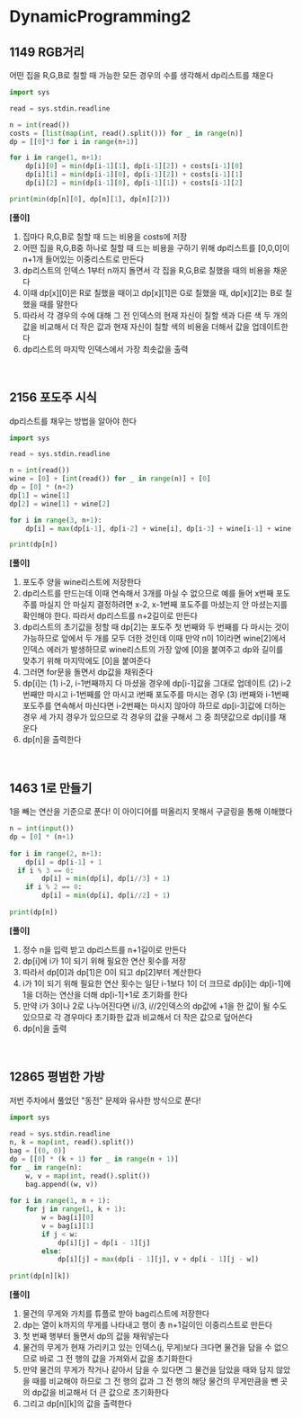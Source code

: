 ﻿# DynamicProgramming2 
## 1149 RGB거리 
어떤 집을 R,G,B로 칠할 때 가능한 모든 경우의 수를 생각해서 dp리스트를 채운다 

```python
import sys

read = sys.stdin.readline

n = int(read())
costs = [list(map(int, read().split())) for _ in range(n)]
dp = [[0]*3 for i in range(n+1)]

for i in range(1, n+1):
    dp[i][0] = min(dp[i-1][1], dp[i-1][2]) + costs[i-1][0]
    dp[i][1] = min(dp[i-1][0], dp[i-1][2]) + costs[i-1][1]
    dp[i][2] = min(dp[i-1][0], dp[i-1][1]) + costs[i-1][2]

print(min(dp[n][0], dp[n][1], dp[n][2]))
```

**[풀이]**
1) 집마다 R,G,B로 칠할 때 드는 비용을 costs에 저장
2) 어떤 집을 R,G,B중 하나로 칠할 때 드는 비용을 구하기 위해 dp리스트를 [0,0,0]이 n+1개 들어있는 이중리스트로 만든다
3) dp리스트의 인덱스 1부터 n까지 돌면서 각 집을 R,G,B로 칠했을 때의 비용을 채운다
4) 이때 dp[x][0]은 R로 칠했을 때이고 dp[x][1]은 G로 칠했을 때, dp[x][2]는 B로 칠했을 때를 말한다
5) 따라서 각 경우의 수에 대해 그 전 인덱스의 현재 자신이 칠할 색과 다른 색 두 개의 값을 비교해서 더 작은 값과 현재 자신이 칠할 색의 비용을 더해서 값을 업데이트한다 
6) dp리스트의 마지막 인덱스에서 가장 최솟값을 출력 

<br/>

## 2156 포도주 시식 
dp리스트를 채우는 방법을 알아야 한다 

```python
import sys

read = sys.stdin.readline

n = int(read())
wine = [0] + [int(read()) for _ in range(n)] + [0]
dp = [0] * (n+2)
dp[1] = wine[1]
dp[2] = wine[1] + wine[2]

for i in range(3, n+1):
    dp[i] = max(dp[i-1], dp[i-2] + wine[i], dp[i-3] + wine[i-1] + wine[i])

print(dp[n])
```

**[풀이]**
1) 포도주 양을 wine리스트에 저장한다
2) dp리스트를 만드는데 이때 연속해서 3개를 마실 수 없으므로 예를 들어 x번째 포도주를 마실지 안 마실지 결정하려면 x-2, x-1번째 포도주를 마셨는지 안 마셨는지를 확인해야 한다. 따라서 dp리스트를 n+2길이로 만든다
3) dp리스트의 초기값을 정할 때 dp[2]는 포도주 첫 번째와 두 번째를 다 마시는 것이 가능하므로 앞에서 두 개를 모두 더한 것인데 이때 만약 n이 1이라면 wine[2]에서 인덱스 에러가 발생하므로 wine리스트의 가장 앞에 [0]을 붙여주고 dp와 길이를 맞추기 위해 마지막에도 [0]을 붙여준다
4) 그러면 for문을 돌면서 dp값을 채워준다
5) dp[i]는
		(1)  i-2, i-1번째까지 다 마셨을 경우에 dp[i-1]값을 그대로 업데이트
		(2) i-2번째만 마시고 i-1번째를 안 마시고 i번째 포도주를 마시는 경우
		(3) i번째와 i-1번째 포도주를 연속해서 마신다면 i-2번째는 마시지 않아야 하므로 dp[i-3]값에 더하는 경우
   세 가지 경우가 있으므로 각 경우의 값을 구해서 그 중 최댓값으로 dp[i]를 채운다
6) dp[n]을 출력한다 

<br/>

##  1463 1로 만들기 
1을 빼는 연산을 기준으로 푼다! 이 아이디어를 떠올리지 못해서 구글링을 통해 이해했다 

```python
n = int(input())  
dp = [0] * (n+1)  
  
for i in range(2, n+1):  
    dp[i] = dp[i-1] + 1  
  if i % 3 == 0:  
        dp[i] = min(dp[i], dp[i//3] + 1)  
    if i % 2 == 0:  
        dp[i] = min(dp[i], dp[i//2] + 1)  
  
print(dp[n])
```

**[풀이]**
1) 정수 n을 입력 받고 dp리스트를 n+1길이로 만든다 
2) dp[i]에 i가 1이 되기 위해 필요한 연산 횟수를 저장
3) 따라서 dp[0]과 dp[1]은 0이 되고 dp[2]부터 계산한다
4) i가 1이 되기 위해 필요한 연산 횟수는 일단 i-1보다 1이 더 크므로 dp[i]는 dp[i-1]에 1을 더하는 연산을 더해 dp[i-1]+1로 초기화를 한다
5) 만약 i가 3이나 2로 나누어진다면 i//3, i//2인덱스의 dp값에 +1을 한 값이 될 수도 있으므로 각 경우마다 초기화한 값과 비교해서 더 작은 값으로 덮어쓴다
6) dp[n]을 출력 

<br/>

## 12865 평범한 가방 
저번 주차에서 풀었던 "동전" 문제와 유사한 방식으로 푼다!

```python
import sys  
  
read = sys.stdin.readline  
n, k = map(int, read().split())  
bag = [(0, 0)]  
dp = [[0] * (k + 1) for _ in range(n + 1)]  
for _ in range(n):  
    w, v = map(int, read().split())  
    bag.append((w, v))  
  
for i in range(1, n + 1):  
    for j in range(1, k + 1):  
        w = bag[i][0]  
        v = bag[i][1]  
        if j < w:  
            dp[i][j] = dp[i - 1][j]  
        else:  
            dp[i][j] = max(dp[i - 1][j], v + dp[i - 1][j - w])  
  
print(dp[n][k])
```

**[풀이]**
1) 물건의 무게와 가치를 튜플로 받아 bag리스트에 저장한다
2) dp는 열이 k까지의 무게를 나타내고 행이 총 n+1길이인 이중리스트로 만든다
3) 첫 번째 행부터 돌면서 dp의 값을 채워넣는다
4) 물건의 무게가 현재 가리키고 있는 인덱스(j, 무게)보다 크다면 물건을 담을 수 없으므로 바로 그 전 행의 값을 가져와서 값을 초기화한다
5) 만약 물건의 무게가 작거나 같아서 담을 수 있다면 그 물건을 담았을 때와 담지 않았을 때를 비교해야 하므로 그 전 행의 값과 그 전 행의 해당 물건의 무게만큼을 뺀 곳의 dp값을 비교해서 더 큰 값으로 초기화한다
6) 그리고 dp[n][k]의 값을 출력한다 
